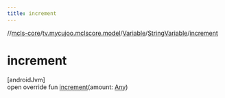 ```yaml
---
title: increment
---
```

//[mcls-core](../../../../index.html)/[tv.mycujoo.mclscore.model](../../index.html)/[Variable](../index.html)/[StringVariable](index.html)/[increment](increment.html)



# increment



[androidJvm]\
open override fun [increment](increment.html)(amount: [Any](https://kotlinlang.org/api/latest/jvm/stdlib/kotlin/-any/index.html))




